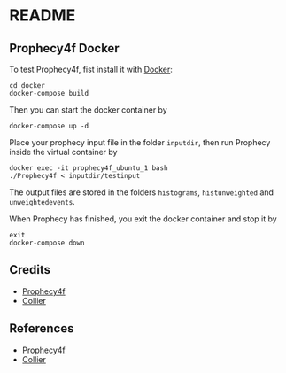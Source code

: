 # README

## Prophecy4f Docker

To test Prophecy4f, fist install it with [Docker](https://www.docker.com):

```
cd docker
docker-compose build
```

Then you can start the docker container by

```
docker-compose up -d
```

Place your prophecy input file in the folder `inputdir`, then run Prophecy inside the virtual container by
```
docker exec -it prophecy4f_ubuntu_1 bash
./Prophecy4f < inputdir/testinput
```

The output files are stored in the folders `histograms`, `histunweighted` and `unweightedevents`.

When Prophecy has finished, you exit the docker container and stop it by

```
exit
docker-compose down
```

## Credits

 * [Prophecy4f](https://prophecy4f.hepforge.org)
 * [Collier](https://collier.hepforge.org/index.html)

## References

 * [Prophecy4f](https://prophecy4f.hepforge.org/documentation.html)
 * [Collier](https://collier.hepforge.org/documentation.html)
